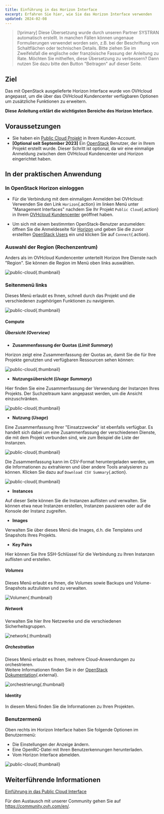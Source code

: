 ```yaml
---
title: Einführung in das Horizon Interface
excerpt: Erfahren Sie hier, wie Sie das Horizon Interface verwenden
updated: 2024-02-08
---
```


> [!primary]
> Diese Übersetzung wurde durch unseren Partner SYSTRAN automatisch erstellt. In manchen Fällen können ungenaue Formulierungen verwendet worden sein, z.B. bei der Beschriftung von Schaltflächen oder technischen Details. Bitte ziehen Sie im Zweifelsfall die englische oder französische Fassung der Anleitung zu Rate. Möchten Sie mithelfen, diese Übersetzung zu verbessern? Dann nutzen Sie dazu bitte den Button "Beitragen" auf dieser Seite.
>

## Ziel

Das mit OpenStack ausgelieferte Horizon Interface wurde von OVHcloud angepasst, um die über das OVHcloud Kundencenter verfügbaren Optionen um zusätzliche Funktionen zu erweitern.

**Diese Anleitung erklärt die wichtigsten Bereiche des Horizon Interface.**

## Voraussetzungen

- Sie haben ein [Public Cloud Projekt](/pages/public_cloud/compute/create_a_public_cloud_project) in Ihrem Kunden-Account.
- **[Optional seit September 2023]** Ein [OpenStack](/pages/public_cloud/compute/create_and_delete_a_user) Benutzer, der in Ihrem Projekt erstellt wurde. Dieser Schritt ist optional, da wir eine einmalige Anmeldung zwischen dem OVHcloud Kundencenter und Horizon eingerichtet haben.

## In der praktischen Anwendung

### In OpenStack Horizon einloggen

* Für die Verbindung mit dem einmaligen Anmelden bei OVHcloud: Verwenden Sie den Link `Horizon`{.action} im linken Menü unter "Management Interfaces" nachdem Sie Ihr Projekt `Public Cloud`{.action} in Ihrem [OVHcloud Kundencenter](https://www.ovh.com/auth/?action=gotomanager&from=https://www.ovh.de/&ovhSubsidiary=de) geöffnet haben.

* Um sich mit einem bestimmten OpenStack-Benutzer anzumelden: öffnen Sie die Anmeldeseite für [Horizon](https://horizon.cloud.ovh.net/auth/login/) und geben Sie die zuvor erstellten [OpenStack Users](/pages/public_cloud/compute/create_and_delete_a_user) ein und klicken Sie auf `Connect`{.action}.

### Auswahl der Region (Rechenzentrum)

Anders als im OVHcloud Kundencenter unterteilt Horizon Ihre Dienste nach "Region". Sie können die Region im Menü oben links auswählen.

![public-cloud](images/region2021.png){.thumbnail}

### Seitenmenü links

Dieses Menü erlaubt es Ihnen, schnell durch das Projekt und die verschiedenen zugehörigen Funktionen zu navigieren.

![public-cloud](images/leftmenu2021.png){.thumbnail}

#### Compute

##### **Übersicht (*Overview*)**

- **Zusammenfassung der Quotas (*Limit Summary*)**

Horizon zeigt eine Zusammenfassung der Quotas an, damit Sie die für Ihre Projekte genutzten und verfügbaren Ressourcen sehen können:

![public-cloud](images/quotas2021.png){.thumbnail}

- **Nutzungsübersicht (*Usage Summary*)**

Hier finden Sie eine Zusammenfassung der Verwendung der Instanzen Ihres Projekts. Der Suchzeitraum kann angepasst werden, um die Ansicht einzuschränken.

![public-cloud](images/usagesummary2021.png){.thumbnail}

- **Nutzung (*Usage*)**

Eine Zusammenfassung Ihrer "Einsatzzwecke" ist ebenfalls verfügbar. Es handelt sich dabei um eine Zusammenfassung der verschiedenen Dienste, die mit dem Projekt verbunden sind, wie zum Beispiel die Liste der Instanzen.

![public-cloud](images/usage2021.png){.thumbnail}

Die Zusammenfassung kann im CSV-Format heruntergeladen werden, um die Informationen zu extrahieren und über andere Tools analysieren zu können. Klicken Sie dazu auf `Download CSV Summary`{.action}.

![public-cloud](images/csv2021.png){.thumbnail}

- **Instances**

Auf dieser Seite können Sie die Instanzen auflisten und verwalten. Sie können etwa neue Instanzen erstellen, Instanzen pausieren oder auf die Konsole der Instanz zugreifen.

- **Images**

Verwalten Sie über dieses Menü die Images, d.h. die Templates und Snapshots Ihres Projekts.

- **Key Pairs**

Hier können Sie Ihre SSH-Schlüssel für die Verbindung zu Ihren Instanzen auflisten und erstellen.

##### **Volumes**

Dieses Menü erlaubt es Ihnen, die Volumes sowie Backups und Volume-Snapshots aufzulisten und zu verwalten.

![Volumen](images/volumes2021.png){.thumbnail}

##### **Network**

Verwalten Sie hier Ihre Netzwerke und die verschiedenen Sicherheitsgruppen. 

![network](images/network2021.png){.thumbnail}

##### **Orchestration**

Dieses Menü erlaubt es Ihnen, mehrere Cloud-Anwendungen zu orchestrieren.<br>
Weitere Informationen finden Sie in der [OpenStack Dokumentation](https://docs.openstack.org/horizon/pike/user/stacks.html){.external}.

![orchestrierung](images/orchestration2021.png){.thumbnail}

#### Identity

In diesem Menü finden Sie die Informationen zu Ihren Projekten.

### Benutzermenü

Oben rechts im Horizon Interface haben Sie folgende Optionen im Benutzermenü: 

- Die Einstellungen der Anzeige ändern.
- Eine OpenRC-Datei mit Ihren Benutzerkennungen herunterladen.
- Vom Horizon Interface abmelden.

![public-cloud](images/username2021.png){.thumbnail}

## Weiterführende Informationen

[Einführung in das Public Cloud Interface](/pages/public_cloud/compute/03-public-cloud-interface-walk-me)
 
Für den Austausch mit unserer Community gehen Sie auf <https://community.ovh.com/en/>.
